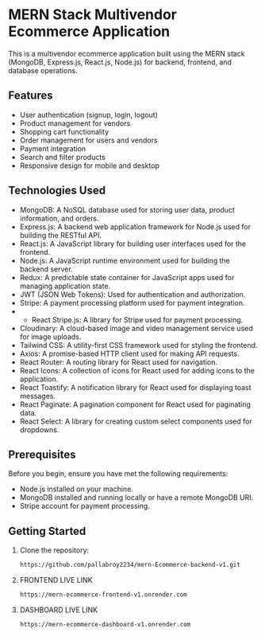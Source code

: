 # MERN Stack Multivendor Ecommerce Application

This is a multivendor ecommerce application built using the MERN stack (MongoDB, Express.js, React.js, Node.js) for
backend, frontend, and database operations.

## Features

- User authentication (signup, login, logout)
- Product management for vendors
- Shopping cart functionality
- Order management for users and vendors
- Payment integration
- Search and filter products
- Responsive design for mobile and desktop

## Technologies Used

- MongoDB: A NoSQL database used for storing user data, product information, and orders.
- Express.js: A backend web application framework for Node.js used for building the RESTful API.
- React.js: A JavaScript library for building user interfaces used for the frontend.
- Node.js: A JavaScript runtime environment used for building the backend server.
- Redux: A predictable state container for JavaScript apps used for managing application state.
- JWT (JSON Web Tokens): Used for authentication and authorization.
- Stripe: A payment processing platform used for payment integration.
- - React Stripe.js: A library for Stripe used for payment processing.
- Cloudinary: A cloud-based image and video management service used for image uploads.
- Tailwind CSS: A utility-first CSS framework used for styling the frontend.
- Axios: A promise-based HTTP client used for making API requests.
- React Router: A routing library for React used for navigation.
- React Icons: A collection of icons for React used for adding icons to the application.
- React Toastify: A notification library for React used for displaying toast messages.
- React Paginate: A pagination component for React used for paginating data.
- React Select: A library for creating custom select components used for dropdowns.



## Prerequisites

Before you begin, ensure you have met the following requirements:

- Node.js installed on your machine.
- MongoDB installed and running locally or have a remote MongoDB URI.
- Stripe account for payment processing.

## Getting Started

1. Clone the repository:
   ```sh
   https://github.com/pallabroy2234/mern-Ecommerce-backend-v1.git
2. FRONTEND LIVE LINK
   ```sh
   https://mern-ecommerce-frontend-v1.onrender.com

3. DASHBOARD LIVE LINK
   ```sh
   https://mern-ecommerce-dashboard-v1.onrender.com
